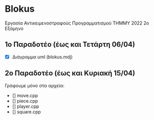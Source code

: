 # Blokus
Εργασία Αντικειμενοστραφούς Προγραμματισμού ΤΗΜΜΥ 2022 2ο Εξάμηνο 

## 1ο Παραδοτέο (έως και Τετάρτη 06/04)
- [x] Διάγραμμα uml (blokus.mdj)

## 2ο Παραδοτέο (έως και Κυριακή 15/04)
Γράφουμε μόνο στα αρχεία: 
- [] move.cpp 
- [] piece.cpp 
- [] player.cpp 
- [] square.cpp
